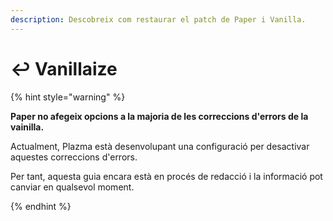 ```yaml
---
description: Descobreix com restaurar el patch de Paper i Vanilla.
---
```


# ↩️ Vanillaize

{% hint style="warning" %}

**Paper no afegeix opcions a la majoria de les correccions d'errors de la vainilla.**

Actualment, Plazma està desenvolupant una configuració per desactivar aquestes correccions d'errors.

Per tant, aquesta guia encara està en procés de redacció i la informació pot canviar en qualsevol moment.

{% endhint %}
